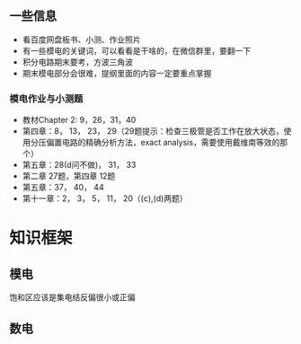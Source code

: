 ## 一些信息
* 看百度网盘板书、小测、作业照片
* 有一些模电的关键词，可以看看是干啥的，在微信群里，要翻一下
* 积分电路期末要考，方波三角波
* 期末模电部分会很难，提纲里面的内容一定要重点掌握

### 模电作业与小测题
* 教材Chapter 2: 9，26，31，40
* 第四章：8， 13， 23， 29（29题提示：检查三极管是否工作在放大状态，使用分压偏置电路的精确分析方法，exact analysis，需要使用戴维南等效的那个）
* 第五章：28(d问不做)， 31， 33
* 第二章 27题，第四章 12题
* 第五章：37， 40， 44
* 第十一章：2， 3， 5， 11， 20（(c),(d)两题）

# 知识框架
## 模电
饱和区应该是集电结反偏很小或正偏

## 数电